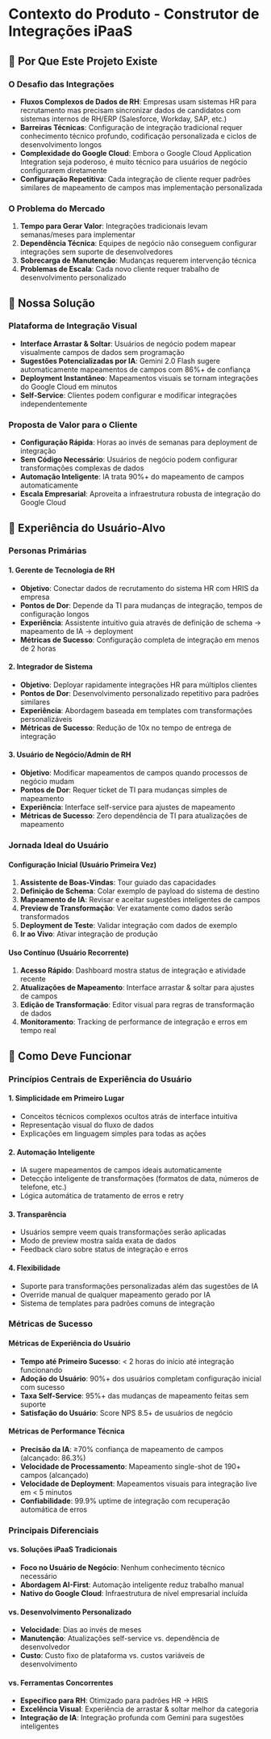# Contexto do Produto - Construtor de Integrações iPaaS

## 🌟 Por Que Este Projeto Existe

### O Desafio das Integrações
- **Fluxos Complexos de Dados de RH**: Empresas usam sistemas HR para recrutamento mas precisam sincronizar dados de candidatos com sistemas internos de RH/ERP (Salesforce, Workday, SAP, etc.)
- **Barreiras Técnicas**: Configuração de integração tradicional requer conhecimento técnico profundo, codificação personalizada e ciclos de desenvolvimento longos
- **Complexidade do Google Cloud**: Embora o Google Cloud Application Integration seja poderoso, é muito técnico para usuários de negócio configurarem diretamente
- **Configuração Repetitiva**: Cada integração de cliente requer padrões similares de mapeamento de campos mas implementação personalizada

### O Problema do Mercado
1. **Tempo para Gerar Valor**: Integrações tradicionais levam semanas/meses para implementar
2. **Dependência Técnica**: Equipes de negócio não conseguem configurar integrações sem suporte de desenvolvedores
3. **Sobrecarga de Manutenção**: Mudanças requerem intervenção técnica
4. **Problemas de Escala**: Cada novo cliente requer trabalho de desenvolvimento personalizado

## 🎯 Nossa Solução

### Plataforma de Integração Visual
- **Interface Arrastar & Soltar**: Usuários de negócio podem mapear visualmente campos de dados sem programação
- **Sugestões Potencializadas por IA**: Gemini 2.0 Flash sugere automaticamente mapeamentos de campos com 86%+ de confiança
- **Deployment Instantâneo**: Mapeamentos visuais se tornam integrações do Google Cloud em minutos
- **Self-Service**: Clientes podem configurar e modificar integrações independentemente

### Proposta de Valor para o Cliente
- **Configuração Rápida**: Horas ao invés de semanas para deployment de integração
- **Sem Código Necessário**: Usuários de negócio podem configurar transformações complexas de dados
- **Automação Inteligente**: IA trata 90%+ do mapeamento de campos automaticamente
- **Escala Empresarial**: Aproveita a infraestrutura robusta de integração do Google Cloud

## 👥 Experiência do Usuário-Alvo

### Personas Primárias

#### 1. **Gerente de Tecnologia de RH**
- **Objetivo**: Conectar dados de recrutamento do sistema HR com HRIS da empresa
- **Pontos de Dor**: Depende da TI para mudanças de integração, tempos de configuração longos
- **Experiência**: Assistente intuitivo guia através de definição de schema → mapeamento de IA → deployment
- **Métricas de Sucesso**: Configuração completa de integração em menos de 2 horas

#### 2. **Integrador de Sistema**
- **Objetivo**: Deployar rapidamente integrações HR para múltiplos clientes
- **Pontos de Dor**: Desenvolvimento personalizado repetitivo para padrões similares
- **Experiência**: Abordagem baseada em templates com transformações personalizáveis
- **Métricas de Sucesso**: Redução de 10x no tempo de entrega de integração

#### 3. **Usuário de Negócio/Admin de RH**
- **Objetivo**: Modificar mapeamentos de campos quando processos de negócio mudam
- **Pontos de Dor**: Requer ticket de TI para mudanças simples de mapeamento
- **Experiência**: Interface self-service para ajustes de mapeamento
- **Métricas de Sucesso**: Zero dependência de TI para atualizações de mapeamento

### Jornada Ideal do Usuário

#### Configuração Inicial (Usuário Primeira Vez)
1. **Assistente de Boas-Vindas**: Tour guiado das capacidades
2. **Definição de Schema**: Colar exemplo de payload do sistema de destino
3. **Mapeamento de IA**: Revisar e aceitar sugestões inteligentes de campos
4. **Preview de Transformação**: Ver exatamente como dados serão transformados
5. **Deployment de Teste**: Validar integração com dados de exemplo
6. **Ir ao Vivo**: Ativar integração de produção

#### Uso Contínuo (Usuário Recorrente)
1. **Acesso Rápido**: Dashboard mostra status de integração e atividade recente
2. **Atualizações de Mapeamento**: Interface arrastar & soltar para ajustes de campos
3. **Edição de Transformação**: Editor visual para regras de transformação de dados
4. **Monitoramento**: Tracking de performance de integração e erros em tempo real

## 🔄 Como Deve Funcionar

### Princípios Centrais de Experiência do Usuário

#### 1. **Simplicidade em Primeiro Lugar**
- Conceitos técnicos complexos ocultos atrás de interface intuitiva
- Representação visual do fluxo de dados
- Explicações em linguagem simples para todas as ações

#### 2. **Automação Inteligente**
- IA sugere mapeamentos de campos ideais automaticamente
- Detecção inteligente de transformações (formatos de data, números de telefone, etc.)
- Lógica automática de tratamento de erros e retry

#### 3. **Transparência**
- Usuários sempre veem quais transformações serão aplicadas
- Modo de preview mostra saída exata de dados
- Feedback claro sobre status de integração e erros

#### 4. **Flexibilidade**
- Suporte para transformações personalizadas além das sugestões de IA
- Override manual de qualquer mapeamento gerado por IA
- Sistema de templates para padrões comuns de integração

### Métricas de Sucesso

#### Métricas de Experiência do Usuário
- **Tempo até Primeiro Sucesso**: < 2 horas do início até integração funcionando
- **Adoção do Usuário**: 90%+ dos usuários completam configuração inicial com sucesso
- **Taxa Self-Service**: 95%+ das mudanças de mapeamento feitas sem suporte
- **Satisfação do Usuário**: Score NPS 8.5+ de usuários de negócio

#### Métricas de Performance Técnica
- **Precisão da IA**: ≥70% confiança de mapeamento de campos (alcançado: 86.3%)
- **Velocidade de Processamento**: Mapeamento single-shot de 190+ campos (alcançado)
- **Velocidade de Deployment**: Mapeamentos visuais para integração live em < 5 minutos
- **Confiabilidade**: 99.9% uptime de integração com recuperação automática de erros

### Principais Diferenciais

#### vs. Soluções iPaaS Tradicionais
- **Foco no Usuário de Negócio**: Nenhum conhecimento técnico necessário
- **Abordagem AI-First**: Automação inteligente reduz trabalho manual
- **Nativo do Google Cloud**: Infraestrutura de nível empresarial incluída

#### vs. Desenvolvimento Personalizado
- **Velocidade**: Dias ao invés de meses
- **Manutenção**: Atualizações self-service vs. dependência de desenvolvedor
- **Custo**: Custo fixo de plataforma vs. custos variáveis de desenvolvimento

#### vs. Ferramentas Concorrentes
- **Específico para RH**: Otimizado para padrões HR → HRIS
- **Excelência Visual**: Experiência de arrastar & soltar melhor da categoria
- **Integração de IA**: Integração profunda com Gemini para sugestões inteligentes
